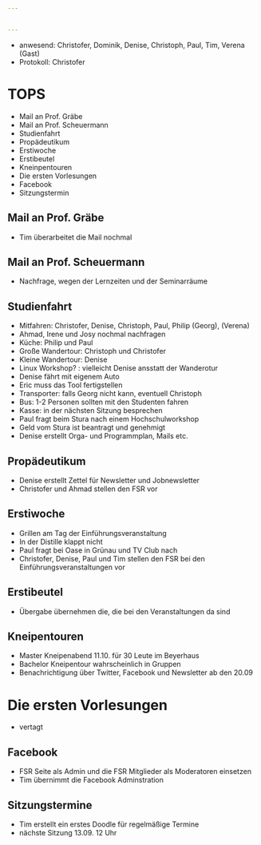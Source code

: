 ```yaml
---


---
```


* anwesend: Christofer, Dominik, Denise, Christoph, Paul, Tim, Verena (Gast)
* Protokoll: Christofer

# TOPS
* Mail an Prof. Gräbe
* Mail an Prof. Scheuermann
* Studienfahrt
* Propädeutikum
* Erstiwoche
* Erstibeutel
* Kneinpentouren
* Die ersten Vorlesungen
* Facebook
* Sitzungstermin

## Mail an Prof. Gräbe
* Tim überarbeitet die Mail nochmal

## Mail an Prof. Scheuermann
* Nachfrage, wegen der Lernzeiten und der Seminarräume

## Studienfahrt
* Mitfahren: Christofer, Denise, Christoph, Paul, Philip (Georg), (Verena)
* Ahmad, Irene und Josy nochmal nachfragen
* Küche: Philip und Paul
* Große Wandertour: Christoph und Christofer
* Kleine Wandertour: Denise
* Linux Workshop? : vielleicht Denise ansstatt der Wanderotur
* Denise fährt mit eigenem Auto
* Eric muss das Tool fertigstellen
* Transporter: falls Georg nicht kann, eventuell Christoph
* Bus: 1-2 Personen sollten mit den Studenten fahren
* Kasse: in der nächsten Sitzung besprechen
* Paul fragt beim Stura nach einem Hochschulworkshop
* Geld vom Stura ist beantragt und genehmigt
* Denise erstellt Orga- und Programmplan, Mails etc.


## Propädeutikum
* Denise erstellt Zettel für Newsletter und Jobnewsletter
* Christofer und Ahmad stellen den FSR vor

## Erstiwoche
* Grillen am Tag der Einführungsveranstaltung
* In der Distille klappt nicht
* Paul fragt bei Oase in Grünau und TV Club nach
* Christofer, Denise, Paul und Tim stellen den FSR bei den Einführungsveranstaltungen vor

## Erstibeutel
* Übergabe übernehmen die, die bei den Veranstaltungen da sind

## Kneipentouren
* Master Kneipenabend 11.10. für 30 Leute im Beyerhaus
* Bachelor Kneipentour wahrscheinlich in Gruppen
* Benachrichtigung über Twitter, Facebook und Newsletter ab den 20.09

# Die ersten Vorlesungen
* vertagt

## Facebook
* FSR Seite als Admin und die FSR Mitglieder als Moderatoren einsetzen
* Tim übernimmt die Facebook Adminstration

## Sitzungstermine
* Tim erstellt ein erstes Doodle für regelmäßige Termine
* nächste Sitzung 13.09. 12 Uhr
